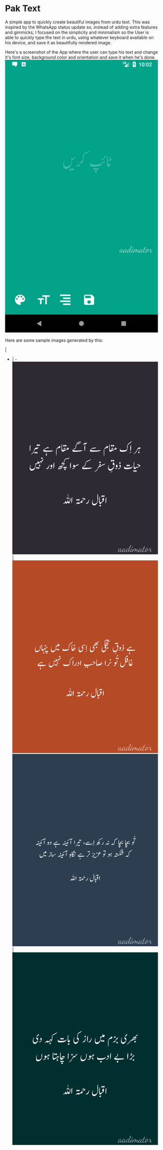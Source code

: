 # Pak Text

A simple app to quickly create beautiful images from urdu text. 
This was inspired by the WhatsApp status update so, instead of 
adding extra features and gimmicks, I focused on the simplicity
and minimalism so the User is able to quickly type the text in
urdu, using whatever keyboard available on his device, and 
save it as beautifully rendered image.

Here's a screenshot of the App where the user can type his text
and change it's font size, background color and orientation and 
save it when he's done.
![](screenshots/Screenshot_1515301344.png)

Here are some sample images generated by this:

  | 
- | -
<img height="50%" src='screenshots/20171107215252.png'> | ![](screenshots/20171107212404.png)
![](screenshots/20171107214029.png) | ![](screenshots/20171107220816.png)

